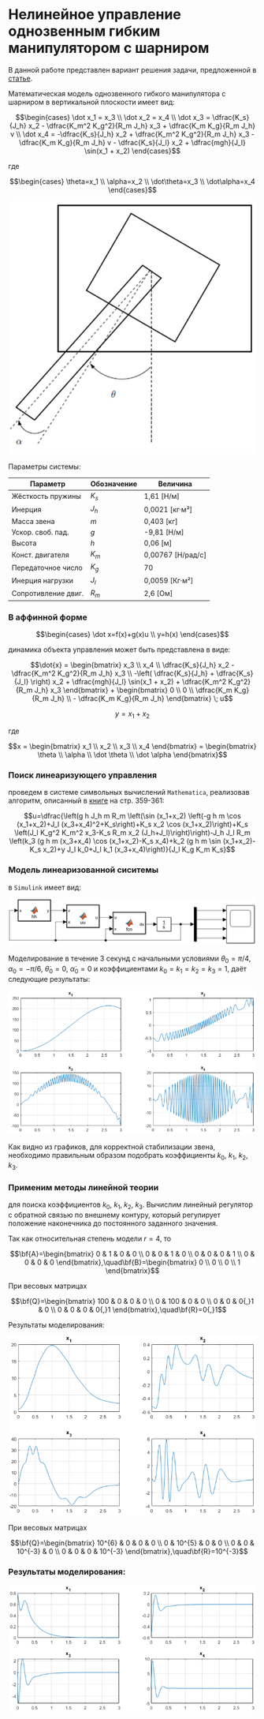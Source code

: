 # Нелинейное управление однозвенным гибким манипулятором с шарниром

В данной работе представлен вариант решения задачи, предложенной в [статье](https://github.com/LeoKhariton/nonlinear-control-of-flexible-joint-robotic-arm/blob/main/Modeling%20and%20Nonlinear%20Control%20of%20a%20Single-link%20Flexible%20Joint.pdf "Modeling and Nonlinear Control of a Single-link Flexible Joint Manupulator").

Математическая модель однозвенного гибкого манипулятора с шарниром в вертикальной плоскости имеет вид:

```math
\begin{cases} 
\dot x_1 = x_3 \\ 
\dot x_2 = x_4 \\ 
\dot x_3 = \dfrac{K_s}{J_h} x_2 - \dfrac{K_m^2 K_g^2}{R_m J_h} x_3 + \dfrac{K_m K_g}{R_m J_h} v \\ 
\dot x_4 = -\dfrac{K_s}{J_h} x_2 + \dfrac{K_m^2 K_g^2}{R_m J_h} x_3 - \dfrac{K_m K_g}{R_m J_h} v - \dfrac{K_s}{J_l} x_2 + \dfrac{mgh}{J_l} \sin(x_1 + x_2) 
\end{cases}
```

где

```math
\begin{cases} 
\theta=x_1 \\ 
\alpha=x_2 \\ 
\dot\theta=x_3 \\ 
\dot\alpha=x_4 
\end{cases}
```

![alt text](image.png)

Параметры системы:

| Параметр | Обозначение | Величина |
|---|---|---|
| Жёсткость пружины | $K_s$ | 1,61 [Н/м] |
| Инерция | $J_h$ | 0,0021 [кг·м²] |
| Масса звена | $m$ | 0,403 [кг] |
| Ускор. своб. пад. | $g$ | -9,81 [Н/м] |
| Высота | $h$ | 0,06 [м] |
| Конст. двигателя | $K_m$ | 0,00767 [Н/рад/с] |
| Передаточное число | $K_g$ | 70 |
| Инерция нагрузки | $J_l$ | 0,0059 [Кг·м²] |
| Сопротивление двиг. | $R_m$ | 2,6 [Ом] |

### В аффинной форме

```math
\begin{cases} 
\dot x=f(x)+g(x)u \\ 
y=h(x) 
\end{cases}
```

динамика объекта управления может быть представлена в виде:

```math
\dot{x} = 
\begin{bmatrix} 
x_3 \\ 
x_4 \\ 
\dfrac{K_s}{J_h} x_2 - \dfrac{K_m^2 K_g^2}{R_m J_h} x_3 \\ 
-\left( \dfrac{K_s}{J_h} + \dfrac{K_s}{J_l} \right) x_2 + \dfrac{mgh}{J_l} \sin(x_1 + x_2) + \dfrac{K_m^2 K_g^2}{R_m J_h} x_3 
\end{bmatrix}
+ 
\begin{bmatrix} 
0 \\ 
0 \\ 
\dfrac{K_m K_g}{R_m J_h} \\ 
- \dfrac{K_m K_g}{R_m J_h} 
\end{bmatrix} \; u
```
```math
y = x_1+x_2
```

где

```math
x = 
\begin{bmatrix} x_1 \\ x_2 \\ x_3 \\ x_4 \end{bmatrix}
=
\begin{bmatrix} 
\theta \\ 
\alpha \\ 
\dot \theta \\ 
\dot \alpha 
\end{bmatrix}
```

### Поиск линеаризующего управления

проведем в системе символьных вычислений `Mathematica`, реализовав алгоритм, описанный в [книге](https://github.com/LeoKhariton/nonlinear-control-of-flexible-joint-robotic-arm/blob/main/Б.Т.%20Поляк%20М.В.%20Хлебников%20Л.Б.%20Рапопорт.%20Математическая%20теория%20автоматического%20управления.pdf "Математическая теория автоматического управления") на стр. 359-361:

```math
u=\dfrac{\left(g h J_h m R_m \left(\sin (x_1+x_2) \left(-g h m \cos (x_1+x_2)+J_l (x_3+x_4)^2+K_s\right)+K_s x_2 \cos (x_1+x_2)\right)+K_s \left(J_l K_g^2 K_m^2 x_3-K_s R_m x_2 (J_h+J_l)\right)\right)-J_h J_l R_m \left(k_3 (g h m (x_3+x_4) \cos (x_1+x_2)-K_s x_4)+k_2 (g h m \sin (x_1+x_2)-K_s x_2)+y J_l k_0+J_l k_1 (x_3+x_4)\right)}{J_l K_g K_m K_s}
```

### Модель линеаризованной сиситемы

в `Simulink` имеет вид:

![alt text](image-1.png)

Моделирование в течение 3 секунд с начальными условиями $\theta_0=\pi/4$, $\alpha_0=-\pi/6$, $\dot\theta_0=0$, $\dot\alpha_0=0$ и коэффициентами $k_0=k_1=k_2=k_3=1$, даёт следующие результаты:

![alt text](image-2.png)

Как видно из графиков, для корректной стабилизации звена, необходимо правильным образом подобрать коэффициенты $k_0$, $k_1$, $k_2$, $k_3$.

### Применим методы линейной теории

для поиска коэффициентов $k_0$, $k_1$, $k_2$, $k_3$. Вычислим линейный регулятор с обратной связью по внешнему контуру, который регулирует положение наконечника до постоянного заданного значения.

Так как относительная степень модели $r=4$, то

```math
\bf{A}=\begin{bmatrix} 
0 & 1 & 0 & 0 \\ 
0 & 0 & 1 & 0 \\ 
0 & 0 & 0 & 1 \\ 
0 & 0 & 0 & 0 
\end{bmatrix},\quad\bf{B}=\begin{bmatrix} 
0 \\ 0 \\ 0 \\ 1 
\end{bmatrix}
```

При весовых матрицах

```math
\bf{Q}=\begin{bmatrix} 
100 & 0 & 0 & 0 \\ 
0 & 100 & 0 & 0 \\ 
0 & 0 & 0{,}1 & 0 \\ 
0 & 0 & 0 & 0{,}1 
\end{bmatrix},\quad\bf{R}=0{,}1
```

Результаты моделирования:

![alt text](image-3.png)

При весовых матрицах

```math
\bf{Q}=\begin{bmatrix} 
10^{6} & 0 & 0 & 0 \\ 
0 & 10^{5} & 0 & 0 \\ 
0 & 0 & 10^{-3} & 0 \\ 
0 & 0 & 0 & 10^{-3} 
\end{bmatrix},\quad\bf{R}=10^{-3}
```

### Результаты моделирования:

![alt text](image-4.png)